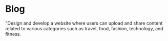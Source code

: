 # Blog
"Design and develop a website where users can upload and share content related to various categories such as travel, food, fashion, technology, and fitness. 
